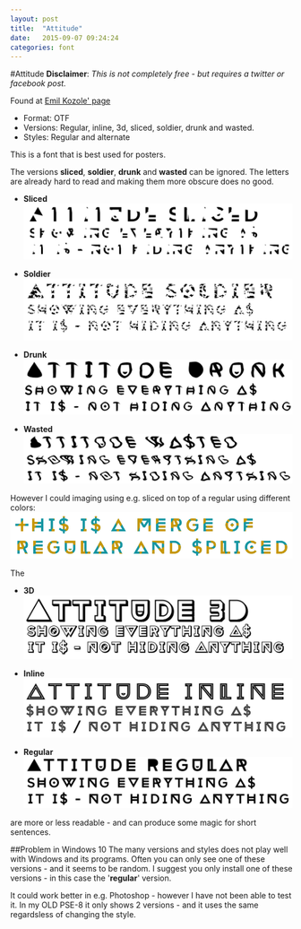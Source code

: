 ```yaml
---
layout: post
title:  "Attitude"
date:   2015-09-07 09:24:24
categories: font
---
```

#Attitude
**Disclaimer**: *This is not completely free - but requires a twitter or facebook post.*

Found at [Emil Kozole' page](https://www.behance.net/gallery/Attitude-font/6822285)

* Format: OTF
* Versions: Regular, inline, 3d, sliced, soldier, drunk and wasted.
* Styles: Regular and alternate 

This is a font that is best used for posters.

The versions **sliced**, **soldier**, **drunk** and **wasted** can be ignored. The letters are already hard to read
and making them more obscure does no good.

* **Sliced** ![Attitude Sliced](images/attitude-sliced.png)

* **Soldier** ![Attitude Soldier](images/attitude-soldier.png)

* **Drunk** ![Attitude Drunk](images/attitude-drunk.png)

* **Wasted** ![Attitude Wasted](images/attitude-wasted.png)

However I could imaging using e.g. sliced on top of a regular using different colors:
![Two layers: regualar (bottom) and sliced (top)](images/attitude-merge.png)


The 

* **3D** ![Attitude 3d](images/attitude-3d.png)

* **Inline** ![Attitude Inline](images/attitude-inline.png)

* **Regular** ![Attitude Regular](images/attitude-regular.png)

are more or less readable - and can produce some magic for short sentences.




##Problem in Windows 10
The many versions and styles does not play well with Windows and its programs.
Often you can only see one of these versions - and it seems to be random.
I suggest you only install one of these versions - in this case the '**regular**' version.

It could work better in e.g. Photoshop - however I have not been able to test it.
In my OLD PSE-8 it only shows 2 versions - and it uses the same regardsless of changing the style.